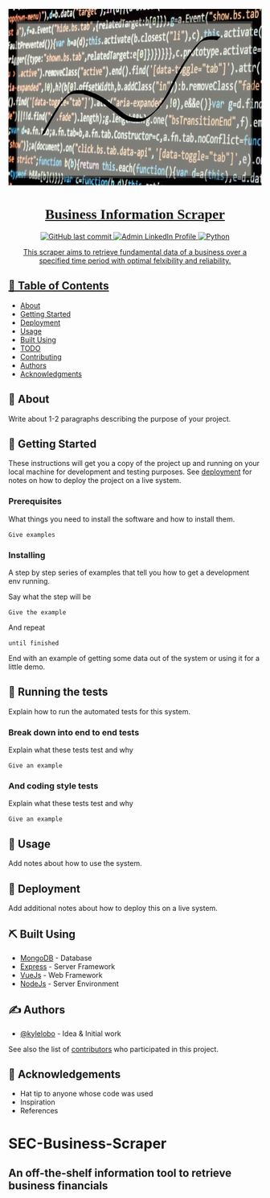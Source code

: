 
<p align="center">
  <a href="" rel="noopener">
  <img src="images/banner.png" alt='Book Value' width='750' height='350' >
</p>
  
<h1  style="font-family: Georgia;" align='center'> Business Information Scraper </h1>


<p align="center">
  <a href="https://github.com/lykjohn/SEC-Business-Scraper/commits/master">
  <img src="https://img.shields.io/github/last-commit/lykjohn/SEC-Business-Scraper.svg?style=flat-square&logo=github&logoColor=white" alt="GitHub last commit" width='140' height='23' >
    
  <a href="https://www.linkedin.com/in/yinkwongjohnlee">
  <img src="https://img.shields.io/badge/linkedin-%230077B5.svg?&style=for-the-badge&logo=linkedin&logoColor=white" alt='Admin LinkedIn Profile' width='125' height='23' /> 
  
  <a href="https://www.python.org/">
  <img src="http://ForTheBadge.com/images/badges/made-with-python.svg" alt='Python' width='125' height='23' /> 
 
</p>




<p align="center"> 
  This scraper aims to retrieve fundamental data of a business over a specified time period with optimal felxibility and reliability. 
</p>

## 📝 Table of Contents
- [About](#about)
- [Getting Started](#getting_started)
- [Deployment](#deployment)
- [Usage](#usage)
- [Built Using](#built_using)
- [TODO](../TODO.md)
- [Contributing](../CONTRIBUTING.md)
- [Authors](#authors)
- [Acknowledgments](#acknowledgement)

## 🧐 About <a name = "about"></a>
Write about 1-2 paragraphs describing the purpose of your project.

## 🏁 Getting Started <a name = "getting_started"></a>
These instructions will get you a copy of the project up and running on your local machine for development and testing purposes. See [deployment](#deployment) for notes on how to deploy the project on a live system.

### Prerequisites
What things you need to install the software and how to install them.

```
Give examples
```

### Installing
A step by step series of examples that tell you how to get a development env running.

Say what the step will be

```
Give the example
```

And repeat

```
until finished
```

End with an example of getting some data out of the system or using it for a little demo.

## 🔧 Running the tests <a name = "tests"></a>
Explain how to run the automated tests for this system.

### Break down into end to end tests
Explain what these tests test and why

```
Give an example
```

### And coding style tests
Explain what these tests test and why

```
Give an example
```

## 🎈 Usage <a name="usage"></a>
Add notes about how to use the system.

## 🚀 Deployment <a name = "deployment"></a>
Add additional notes about how to deploy this on a live system.

## ⛏️ Built Using <a name = "built_using"></a>
- [MongoDB](https://www.mongodb.com/) - Database
- [Express](https://expressjs.com/) - Server Framework
- [VueJs](https://vuejs.org/) - Web Framework
- [NodeJs](https://nodejs.org/en/) - Server Environment

## ✍️ Authors <a name = "authors"></a>
- [@kylelobo](https://github.com/kylelobo) - Idea & Initial work

See also the list of [contributors](https://github.com/kylelobo/The-Documentation-Compendium/contributors) who participated in this project.

## 🎉 Acknowledgements <a name = "acknowledgement"></a>
- Hat tip to anyone whose code was used
- Inspiration
- References




<h1> SEC-Business-Scraper</h1>
<h2> An off-the-shelf information tool to retrieve business financials </h2>
  
